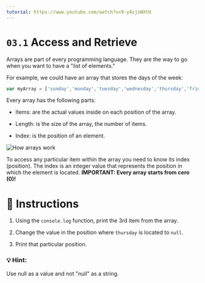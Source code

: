 ```yaml
---
tutorial: https://www.youtube.com/watch?v=9-yAzjsWXtU
---
```


# `03.1` Access and Retrieve

Arrays are part of every programming language. They are the way to go when you want to have a "list of elements."

For example, we could have an array that stores the days of the week:

```js
var myArray = ['sunday','monday','tuesday','wednesday','thursday','friday','saturday'];
```
Every array has the following parts:

- Items: are the actual values inside on each position of the array.

- Length: is the size of the array, the number of items.

- Index: is the position of an element.

![How arrays work](https://github.com/4GeeksAcademy/javascript-arrays-exercises-tutorial/blob/5e6a9b1276ed2b7de1b9bb0240105983c170611c/.learn/assets/DbmSOHT.png?raw=true)

To access any particular item within the array you need to know its index (position). The index is an integer value that represents the position in which the element is located. 
**IMPORTANT: Every array starts from cero (0)!**

# 📝 Instructions

1. Using the `console.log` function, print the 3rd item from the array.

2. Change the value in the position where `thursday` is located to `null`.

3. Print that particular position.

### :bulb: Hint:

 Use null as a value and not "null" as a string.

